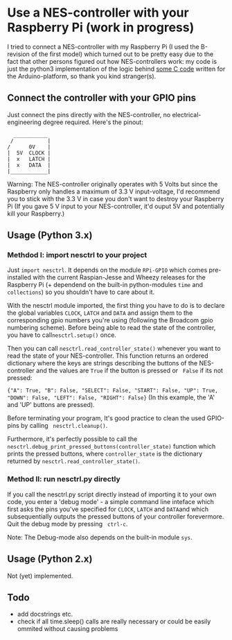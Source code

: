# Use a NES-controller with your Raspberry Pi (work in progress)
I tried to connect a NES-controller with my Raspberry Pi (I used the B-revision of the first model) which turned out to be pretty easy due to the fact that other persons figured out how NES-controllers work: my code is just the python3 implementation of the logic behind [some C code](http://forum.arduino.cc/index.php?topic=8481.0) written for the Arduino-platform, so thank you kind stranger(s). 


## Connect the controller with your GPIO pins
Just connect the pins directly with the NES-controller, no electrical-engineering degree required.
Here's the pinout:
``` 
  ___________ 
 /           |
/      0V    |
|  5V  CLOCK |
|  x   LATCH |
|  x   DATA  |
|____________|
```
Warning: The NES-controller originally operates with 5 Volts but since the Raspberry only handles a maximum of 3.3 V input-voltage, I'd recommend you to stick with the 3.3 V in case you don't want to destroy your Raspberry Pi (If you gave 5 V input to your NES-controller, it'd ouput 5V and potentially kill your Raspberry.)

## Usage (Python 3.x)

### Methdod I: import nesctrl to your project
Just ```import nesctrl```. It depends on the module ```RPi-GPIO``` which comes pre-installed with the current Raspian-Jesse and Wheezy releases for the Raspberry Pi (+ dependend on the built-in python-modules ```time``` and ```collections```) so you shouldn't have to care about it. 

With the nesctrl module imported, the first thing you have to do is to declare the global variables ```CLOCK```, ```LATCH``` and ```DATA``` and assign them to the corresponding gpio numbers you're using (following the Broadcom gpio numbering scheme). 
Before being able to read the state of the controller, you have to call``` nesctrl.setup() ``` once. 

Then you can call ```nesctrl.read_controller_state()``` whenever you want to read the state of your NES-controller. This function returns an ordered dictionary where the keys are strings describing the buttons of the NES-controller and the values are ```True``` if the button is pressed or ``` False``` if its not pressed:

```{"A": True, "B": False, "SELECT": False, "START": False, "UP": True, "DOWN": False, "LEFT": False, "RIGHT": False}``` (In this example, the 'A' and 'UP' buttons are pressed).

Before terminating your program, It's good practice to clean the used GPIO-pins by calling ``` nesctrl.cleanup()```.

Furthermore, it's perfectly possible to call the ```nesctrl.debug_print_pressed_buttons(controller_state)``` function which prints the pressed buttons, where ```controller_state``` is the dictionary returned by ```nesctrl.read_controller_state()```.

### Method II: run nesctrl.py directly 
If you call the nesctrl.py script directly instead of importing it to your own code, you enter a 'debug mode' - a simple command line inteface which first asks the pins you've specified for  ```CLOCK```, ```LATCH``` and ```DATA```and which subsequentially outputs the pressed buttons of your controller forevermore. Quit the debug mode by pressing ``` ctrl-c```.

Note: The Debug-mode also depends on the built-in module ```sys```.


## Usage (Python 2.x)
Not (yet) implemented.

## Todo
- add docstrings etc.
- check if all time.sleep() calls are really necessary or could be easily ommited without causing problems
